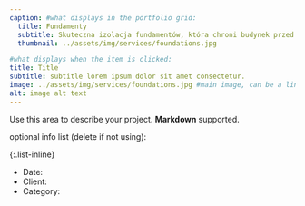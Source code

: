 ```yaml
---
caption: #what displays in the portfolio grid:
  title: Fundamenty
  subtitle: Skuteczna izolacja fundamentów, która chroni budynek przed wnikaniem wilgoci i wodą gruntową.
  thumbnail: ../assets/img/services/foundations.jpg

#what displays when the item is clicked:
title: Title
subtitle: subtitle lorem ipsum dolor sit amet consectetur.
image: ../assets/img/services/foundations.jpg #main image, can be a link or a file in assets/img/portfolio
alt: image alt text
---
```


Use this area to describe your project. **Markdown** supported.

optional info list (delete if not using):

{:.list-inline}

- Date:
- Client:
- Category:
